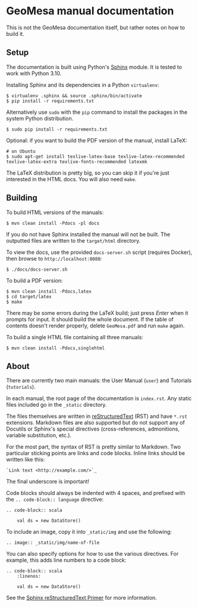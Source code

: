 # GeoMesa manual documentation

This is not the GeoMesa documentation itself, but rather notes on how to build it.

## Setup

The documentation is built using Python's [Sphinx](http://sphinx-doc.org/) module. It is tested to work with Python
3.10.

Installing Sphinx and its dependencies in a Python ``virtualenv``:

    $ virtualenv .sphinx && source .sphinx/bin/activate
    $ pip install -r requirements.txt
    
Alternatively use ``sudo`` with the ``pip`` command to install the packages in the system Python distribution.

    $ sudo pip install -r requirements.txt

Optional:  if you want to build the PDF version of the manual, install LaTeX:

    # on Ubuntu
    $ sudo apt-get install texlive-latex-base texlive-latex-recommended texlive-latex-extra texlive-fonts-recommended latexmk

The LaTeX distribution is pretty big, so you can skip it if you're just interested in the HTML docs.
You will also need ``make``.

## Building

To build HTML versions of the manuals:

    $ mvn clean install -Pdocs -pl docs

If you do not have Sphinx installed the manual will not be built.
The outputted files are written to the ``target/html`` directory. 

To view the docs, use the provided ``docs-server.sh`` script (requires Docker), then browse to
``http://localhost:8080``:

    $ ./docs/docs-server.sh

To build a PDF version:

    $ mvn clean install -Pdocs,latex
    $ cd target/latex
    $ make

There may be some errors during the LaTeX build; just press *Enter*
when it prompts for input. It should build the whole document. If the
table of contents doesn't render properly, delete ``GeoMesa.pdf``
and run ``make`` again.

To build a single HTML file containing all three manuals:

    $ mvn clean install -Pdocs,singlehtml

## About

There are currently two main manuals: the User Manual (``user``) and Tutorials (``tutorials``).

In each manual, the root page of the documentation is ``index.rst``. Any static files included go in
the ``_static`` directory. 

The files themselves are written in [reStructuredText](http://docutils.sourceforge.net/rst.html) (RST) and have ``*.rst``
extensions. Markdown files are also supported but do not support any of Docutils or Sphinx's special directives
(cross-references, admonitions, variable substitution, etc.).

For the most part, the syntax of RST is pretty similar to Markdown. Two particular sticking points are links and
code blocks. Inline links should be written like this:
```
`Link text <http://example.com/>`_
```
The final underscore is important!

Code blocks should always be indented with 4 spaces, and prefixed with the `.. code-block:: language` directive:
```
.. code-block:: scala

    val ds = new DataStore()
```

To include an image, copy it into ``_static/img`` and use the following:
```
.. image:: _static/img/name-of-file
```

You can also specify options for how to use the various directives. For
example, this adds line numbers to a code block:
```
.. code-block:: scala
    :linenos:

    val ds = new DataStore()
```

See the [Sphinx reStructuredText Primer](http://sphinx-doc.org/rest.html) for more information.
